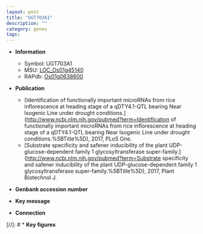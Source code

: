 ```yaml
---
layout: post
title: "UGT703A1"
description: ""
category: genes
tags: 
---
```


* **Information**  
    + Symbol: UGT703A1  
    + MSU: [LOC_Os01g45140](http://rice.uga.edu/cgi-bin/ORF_infopage.cgi?orf=LOC_Os01g45140)  
    + RAPdb: [Os01g0638600](http://rapdb.dna.affrc.go.jp/viewer/gbrowse_details/irgsp1?name=Os01g0638600)  

* **Publication**  
    + [Identification of functionally important microRNAs from rice inflorescence at heading stage of a qDTY4.1-QTL bearing Near Isogenic Line under drought conditions.](http://www.ncbi.nlm.nih.gov/pubmed?term=Identification of functionally important microRNAs from rice inflorescence at heading stage of a qDTY4.1-QTL bearing Near Isogenic Line under drought conditions.%5BTitle%5D), 2017, PLoS One.
    + [Substrate specificity and safener inducibility of the plant UDP-glucose-dependent family 1 glycosyltransferase super-family.](http://www.ncbi.nlm.nih.gov/pubmed?term=Substrate specificity and safener inducibility of the plant UDP-glucose-dependent family 1 glycosyltransferase super-family.%5BTitle%5D), 2017, Plant Biotechnol J.

* **Genbank accession number**  

* **Key message**  

* **Connection**  

[//]: # * **Key figures**  


